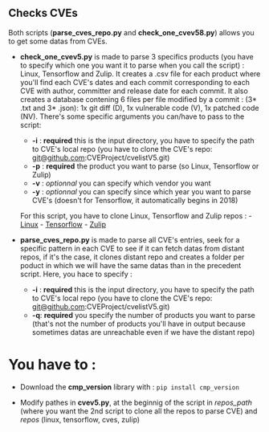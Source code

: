 ## Checks CVEs 

Both scripts (**parse_cves_repo.py** and **check_one_cvev58.py**) allows you to get some datas from CVEs.

- **check_one_cvev5.py** is made to parse 3 specifics products (you have to specify which one you want it to parse when you call the script) : Linux, Tensorflow and Zulip.
It creates a .csv file for each product where you'll find each CVE's dates and each commit corresponding to each CVE with author, committer and release date for each commit. It also creates a database contening 6 files per file modified by a commit : (3* .txt and 3* .json): 1x git diff (D), 1x vulnerable code (V), 1x patched code (NV). 
There's some specific arguments you can/have to pass to the script:
    - **-i** : **required** this is the input directory, you have to specify the path to CVE's local repo (you have to clone the CVE's repo: git@github.com:CVEProject/cvelistV5.git)
    - **-p** : **required** the product you want to parse (so Linux, Tensorflow or Zulip)
    - **-v** : *optionnal* you can specify which vendor you want
    - **-y** : *optionnal* you can specify since which year you want to parse CVE's (doesn't for Tensorflow, it automatically begins in 2018)

    For this script, you have to clone Linux, Tensorflow and Zulip repos :
        - [Linux](https://git.kernel.org/pub/scm/linux/kernel/git/stable/linux.git)
        - [Tensorflow](git@github.com:tensorflow/tensorflow.git)
        - [Zulip](git@github.com:zulip/zulip.git)

- **parse_cves_repo.py** is made to parse all CVE's entries, seek for a specific pattern in each CVE to see if it can fetch datas from distant repos, if it's the case, it clones distant repo and creates a folder per poduct in which we will have the same datas than in the precedent script. 
Here, you hace to specify :
    - **-i** : **required** this is the input directory, you have to specify the path to CVE's local repo (you have to clone the CVE's repo: git@github.com:CVEProject/cvelistV5.git)
    - **-q**: **required** you specify the number of products you want to parse (that's not the number of products you'll have in output because sometimes datas are unreachable even if we have the distant repo)

# You have to :

- Download the **cmp_version** library with :
    ```pip install cmp_version```
    
- Modify pathes in **cvev5.py**, at the beginnig of the script in *repos_path* (where you want the 2nd script to clone all the repos to parse CVE) and *repos* (linux, tensorflow, cves, zulip) 
